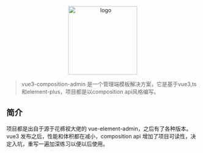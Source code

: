 <p align="center">
  <a href="https://github.com/rcyj-FED/vue3-composition-admin-docs" target="_blank">
    <img width="180" src="https://raw.githubusercontent.com/rcyj-FED/vue3-composition-admin/main/public/favicon.ico" alt="logo">
  </a>
</p>

> vue3-composition-admin 是一个管理端模板解决方案，它是基于vue3,ts和element-plus，项目都是以composition api风格编写。

## 简介

项目都是出自于源于花裤衩大佬的 vue-element-admin，之后有了各种版本。vue3 发布之后，性能和体积都在减小，composition api 增加了项目可读性，决定入坑，重写一遍加深练习以便以后使用。




